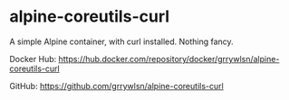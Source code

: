 # alpine-coreutils-curl

A simple Alpine container, with curl installed. Nothing fancy.

Docker Hub: https://hub.docker.com/repository/docker/grrywlsn/alpine-coreutils-curl

GitHub: https://github.com/grrywlsn/alpine-coreutils-curl 
